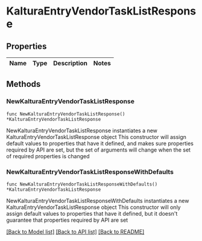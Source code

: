 # KalturaEntryVendorTaskListResponse

## Properties

Name | Type | Description | Notes
------------ | ------------- | ------------- | -------------

## Methods

### NewKalturaEntryVendorTaskListResponse

`func NewKalturaEntryVendorTaskListResponse() *KalturaEntryVendorTaskListResponse`

NewKalturaEntryVendorTaskListResponse instantiates a new KalturaEntryVendorTaskListResponse object
This constructor will assign default values to properties that have it defined,
and makes sure properties required by API are set, but the set of arguments
will change when the set of required properties is changed

### NewKalturaEntryVendorTaskListResponseWithDefaults

`func NewKalturaEntryVendorTaskListResponseWithDefaults() *KalturaEntryVendorTaskListResponse`

NewKalturaEntryVendorTaskListResponseWithDefaults instantiates a new KalturaEntryVendorTaskListResponse object
This constructor will only assign default values to properties that have it defined,
but it doesn't guarantee that properties required by API are set


[[Back to Model list]](../README.md#documentation-for-models) [[Back to API list]](../README.md#documentation-for-api-endpoints) [[Back to README]](../README.md)


